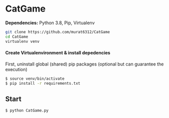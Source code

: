 # CatGame

**Dependencies:** Python 3.8, Pip, Virtualenv

```sh
git clone https://github.com/murat6312/CatGame
cd CatGame
virtualenv venv
```

#### Create Virtualenvironment & install depedencies
First, uninstall global (shared) pip packages (optional but can guarantee the execution)

```sh
$ source venv/bin/activate
$ pip install -r requirements.txt
```

## Start

```sh
$ python CatGame.py
```
